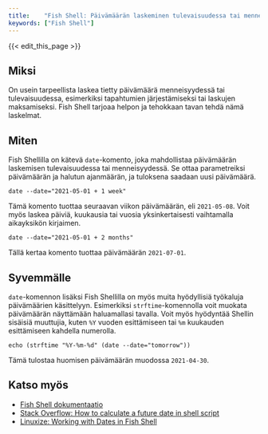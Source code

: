```yaml
---
title:    "Fish Shell: Päivämäärän laskeminen tulevaisuudessa tai menneisyydessä"
keywords: ["Fish Shell"]
---
```


{{< edit_this_page >}}

## Miksi
On usein tarpeellista laskea tietty päivämäärä menneisyydessä tai tulevaisuudessa, esimerkiksi tapahtumien järjestämiseksi tai laskujen maksamiseksi. Fish Shell tarjoaa helpon ja tehokkaan tavan tehdä nämä laskelmat.

## Miten
Fish Shellilla on kätevä `date`-komento, joka mahdollistaa päivämäärän laskemisen tulevaisuudessa tai menneisyydessä. Se ottaa parametreiksi päivämäärän ja halutun ajanmäärän, ja tuloksena saadaan uusi päivämäärä.

```Fish Shell
date --date="2021-05-01 + 1 week"
```
Tämä komento tuottaa seuraavan viikon päivämäärän, eli `2021-05-08`. Voit myös laskea päiviä, kuukausia tai vuosia yksinkertaisesti vaihtamalla aikayksikön kirjaimen.

```Fish Shell
date --date="2021-05-01 + 2 months"
```
Tällä kertaa komento tuottaa päivämäärän `2021-07-01`.

## Syvemmälle
`date`-komennon lisäksi Fish Shellilla on myös muita hyödyllisiä työkaluja päivämäärien käsittelyyn. Esimerkiksi `strftime`-komennolla voit muokata päivämäärän näyttämään haluamallasi tavalla. Voit myös hyödyntää Shellin sisäisiä muuttujia, kuten `%Y` vuoden esittämiseen tai `%m` kuukauden esittämiseen kahdella numerolla.

```Fish Shell
echo (strftime "%Y-%m-%d" (date --date="tomorrow"))
```
Tämä tulostaa huomisen päivämäärän muodossa `2021-04-30`.

## Katso myös
- [Fish Shell dokumentaatio](https://fishshell.com/docs/current/cmds/date.html)
- [Stack Overflow: How to calculate a future date in shell script](https://stackoverflow.com/questions/8903239/how-to-calculate-a-future-date-in-shell-script)
- [Linuxize: Working with Dates in Fish Shell](https://linuxize.com/post/working-with-dates-in-fish-shell/)